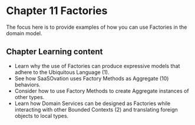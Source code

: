 # Chapter 11 Factories

 The focus here is to provide examples of how you can use Factories in the domain model.

## Chapter Learning content
* Learn why the use of Factories can produce expressive models that adhere to the Ubiquitous Language (1).
* See how SaaSOvation uses Factory Methods as Aggregate (10) behaviors.
* Consider how to use Factory Methods to create Aggregate instances of other types.
* Learn how Domain Services can be designed as Factories while interacting with other Bounded Contexts (2) and translating foreign objects to local types.


